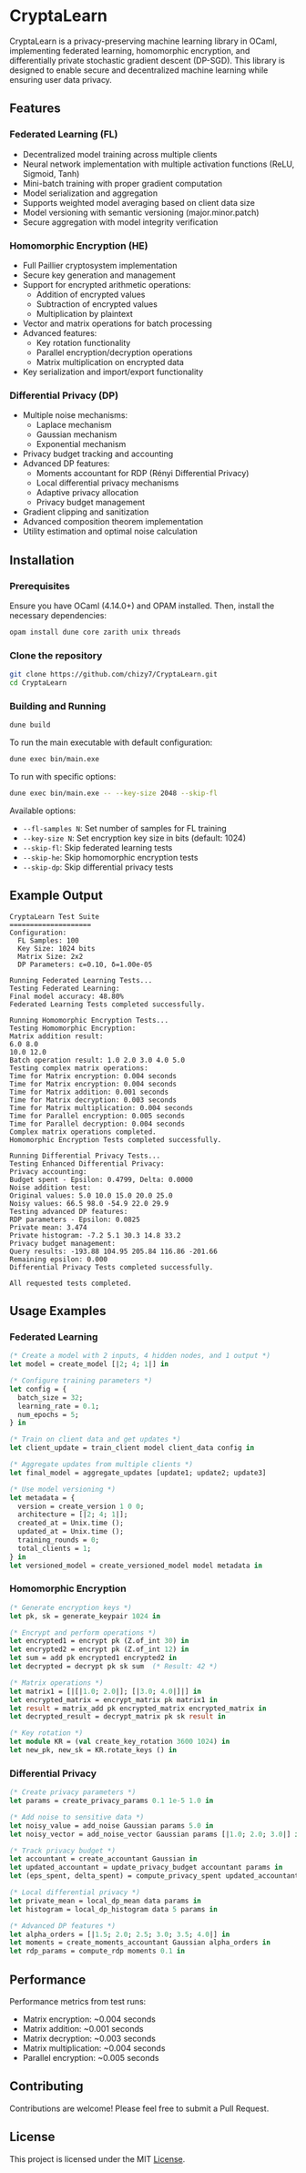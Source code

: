 # CryptaLearn

CryptaLearn is a privacy-preserving machine learning library in OCaml, implementing federated learning, homomorphic encryption, and differentially private stochastic gradient descent (DP-SGD). This library is designed to enable secure and decentralized machine learning while ensuring user data privacy.

## Features
### Federated Learning (FL)
- Decentralized model training across multiple clients
- Neural network implementation with multiple activation functions (ReLU, Sigmoid, Tanh)
- Mini-batch training with proper gradient computation
- Model serialization and aggregation
- Supports weighted model averaging based on client data size
- Model versioning with semantic versioning (major.minor.patch)
- Secure aggregation with model integrity verification

### Homomorphic Encryption (HE)
- Full Paillier cryptosystem implementation
- Secure key generation and management
- Support for encrypted arithmetic operations:
  - Addition of encrypted values
  - Subtraction of encrypted values
  - Multiplication by plaintext
- Vector and matrix operations for batch processing
- Advanced features:
  - Key rotation functionality
  - Parallel encryption/decryption operations
  - Matrix multiplication on encrypted data
- Key serialization and import/export functionality

### Differential Privacy (DP)
- Multiple noise mechanisms:
  - Laplace mechanism
  - Gaussian mechanism
  - Exponential mechanism
- Privacy budget tracking and accounting
- Advanced DP features:
  - Moments accountant for RDP (Rényi Differential Privacy)
  - Local differential privacy mechanisms
  - Adaptive privacy allocation
  - Privacy budget management
- Gradient clipping and sanitization
- Advanced composition theorem implementation
- Utility estimation and optimal noise calculation

## Installation
### Prerequisites
Ensure you have OCaml (4.14.0+) and OPAM installed. Then, install the necessary dependencies:
```bash
opam install dune core zarith unix threads
```

### Clone the repository
```bash
git clone https://github.com/chizy7/CryptaLearn.git
cd CryptaLearn
```

### Building and Running
```bash
dune build
```

To run the main executable with default configuration:
```bash
dune exec bin/main.exe
```

To run with specific options:
```bash
dune exec bin/main.exe -- --key-size 2048 --skip-fl
```

Available options:
- `--fl-samples N`: Set number of samples for FL training
- `--key-size N`: Set encryption key size in bits (default: 1024)
- `--skip-fl`: Skip federated learning tests
- `--skip-he`: Skip homomorphic encryption tests
- `--skip-dp`: Skip differential privacy tests

## Example Output
```
CryptaLearn Test Suite
====================
Configuration:
  FL Samples: 100
  Key Size: 1024 bits
  Matrix Size: 2x2
  DP Parameters: ε=0.10, δ=1.00e-05

Running Federated Learning Tests...
Testing Federated Learning:
Final model accuracy: 48.80%
Federated Learning Tests completed successfully.

Running Homomorphic Encryption Tests...
Testing Homomorphic Encryption:
Matrix addition result:
6.0 8.0 
10.0 12.0 
Batch operation result: 1.0 2.0 3.0 4.0 5.0 
Testing complex matrix operations:
Time for Matrix encryption: 0.004 seconds
Time for Matrix encryption: 0.004 seconds
Time for Matrix addition: 0.001 seconds
Time for Matrix decryption: 0.003 seconds
Time for Matrix multiplication: 0.004 seconds
Time for Parallel encryption: 0.005 seconds
Time for Parallel decryption: 0.004 seconds
Complex matrix operations completed.
Homomorphic Encryption Tests completed successfully.

Running Differential Privacy Tests...
Testing Enhanced Differential Privacy:
Privacy accounting:
Budget spent - Epsilon: 0.4799, Delta: 0.0000
Noise addition test:
Original values: 5.0 10.0 15.0 20.0 25.0 
Noisy values: 66.5 98.0 -54.9 22.0 29.9 
Testing advanced DP features:
RDP parameters - Epsilon: 0.0825
Private mean: 3.474
Private histogram: -7.2 5.1 30.3 14.8 33.2 
Privacy budget management:
Query results: -193.88 104.95 205.84 116.86 -201.66 
Remaining epsilon: 0.000
Differential Privacy Tests completed successfully.

All requested tests completed.
```

## Usage Examples

### Federated Learning
```ocaml
(* Create a model with 2 inputs, 4 hidden nodes, and 1 output *)
let model = create_model [|2; 4; 1|] in

(* Configure training parameters *)
let config = {
  batch_size = 32;
  learning_rate = 0.1;
  num_epochs = 5;
} in

(* Train on client data and get updates *)
let client_update = train_client model client_data config in

(* Aggregate updates from multiple clients *)
let final_model = aggregate_updates [update1; update2; update3]

(* Use model versioning *)
let metadata = {
  version = create_version 1 0 0;
  architecture = [|2; 4; 1|];
  created_at = Unix.time ();
  updated_at = Unix.time ();
  training_rounds = 0;
  total_clients = 1;
} in
let versioned_model = create_versioned_model model metadata in
```

### Homomorphic Encryption
```ocaml
(* Generate encryption keys *)
let pk, sk = generate_keypair 1024 in

(* Encrypt and perform operations *)
let encrypted1 = encrypt pk (Z.of_int 30) in
let encrypted2 = encrypt pk (Z.of_int 12) in
let sum = add pk encrypted1 encrypted2 in
let decrypted = decrypt pk sk sum  (* Result: 42 *)

(* Matrix operations *)
let matrix1 = [|[|1.0; 2.0|]; [|3.0; 4.0|]|] in
let encrypted_matrix = encrypt_matrix pk matrix1 in
let result = matrix_add pk encrypted_matrix encrypted_matrix in
let decrypted_result = decrypt_matrix pk sk result in

(* Key rotation *)
let module KR = (val create_key_rotation 3600 1024) in
let new_pk, new_sk = KR.rotate_keys () in
```

### Differential Privacy
```ocaml
(* Create privacy parameters *)
let params = create_privacy_params 0.1 1e-5 1.0 in

(* Add noise to sensitive data *)
let noisy_value = add_noise Gaussian params 5.0 in
let noisy_vector = add_noise_vector Gaussian params [|1.0; 2.0; 3.0|] in

(* Track privacy budget *)
let accountant = create_accountant Gaussian in
let updated_accountant = update_privacy_budget accountant params in
let (eps_spent, delta_spent) = compute_privacy_spent updated_accountant in

(* Local differential privacy *)
let private_mean = local_dp_mean data params in
let histogram = local_dp_histogram data 5 params in

(* Advanced DP features *)
let alpha_orders = [|1.5; 2.0; 2.5; 3.0; 3.5; 4.0|] in
let moments = create_moments_accountant Gaussian alpha_orders in
let rdp_params = compute_rdp moments 0.1 in
```

## Performance
Performance metrics from test runs:
- Matrix encryption: ~0.004 seconds
- Matrix addition: ~0.001 seconds
- Matrix decryption: ~0.003 seconds
- Matrix multiplication: ~0.004 seconds
- Parallel encryption: ~0.005 seconds

## Contributing
Contributions are welcome! Please feel free to submit a Pull Request.

## License
This project is licensed under the MIT [License](LICENSE).